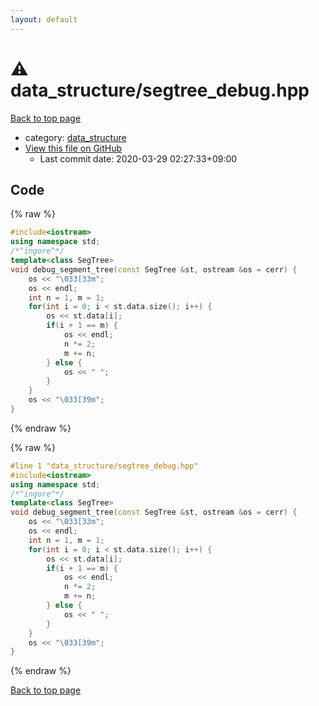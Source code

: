 ```yaml
---
layout: default
---
```


<!-- mathjax config similar to math.stackexchange -->
<script type="text/javascript" async
  src="https://cdnjs.cloudflare.com/ajax/libs/mathjax/2.7.5/MathJax.js?config=TeX-MML-AM_CHTML">
</script>
<script type="text/x-mathjax-config">
  MathJax.Hub.Config({
    TeX: { equationNumbers: { autoNumber: "AMS" }},
    tex2jax: {
      inlineMath: [ ['$','$'] ],
      processEscapes: true
    },
    "HTML-CSS": { matchFontHeight: false },
    displayAlign: "left",
    displayIndent: "2em"
  });
</script>

<script type="text/javascript" src="https://cdnjs.cloudflare.com/ajax/libs/jquery/3.4.1/jquery.min.js"></script>
<script src="https://cdn.jsdelivr.net/npm/jquery-balloon-js@1.1.2/jquery.balloon.min.js" integrity="sha256-ZEYs9VrgAeNuPvs15E39OsyOJaIkXEEt10fzxJ20+2I=" crossorigin="anonymous"></script>
<script type="text/javascript" src="../../assets/js/copy-button.js"></script>
<link rel="stylesheet" href="../../assets/css/copy-button.css" />


# :warning: data_structure/segtree_debug.hpp

<a href="../../index.html">Back to top page</a>

* category: <a href="../../index.html#c8f6850ec2ec3fb32f203c1f4e3c2fd2">data_structure</a>
* <a href="{{ site.github.repository_url }}/blob/master/data_structure/segtree_debug.hpp">View this file on GitHub</a>
    - Last commit date: 2020-03-29 02:27:33+09:00




## Code

<a id="unbundled"></a>
{% raw %}
```cpp
#include<iostream>
using namespace std;
/*^ingore^*/
template<class SegTree>
void debug_segment_tree(const SegTree &st, ostream &os = cerr) {
    os << "\033[33m";
    os << endl;
    int n = 1, m = 1;
    for(int i = 0; i < st.data.size(); i++) {
        os << st.data[i];
        if(i + 1 == m) {
            os << endl;
            n *= 2;
            m += n;            
        } else {
            os << " ";
        }
    }
    os << "\033[39m";
}

```
{% endraw %}

<a id="bundled"></a>
{% raw %}
```cpp
#line 1 "data_structure/segtree_debug.hpp"
#include<iostream>
using namespace std;
/*^ingore^*/
template<class SegTree>
void debug_segment_tree(const SegTree &st, ostream &os = cerr) {
    os << "\033[33m";
    os << endl;
    int n = 1, m = 1;
    for(int i = 0; i < st.data.size(); i++) {
        os << st.data[i];
        if(i + 1 == m) {
            os << endl;
            n *= 2;
            m += n;            
        } else {
            os << " ";
        }
    }
    os << "\033[39m";
}

```
{% endraw %}

<a href="../../index.html">Back to top page</a>

